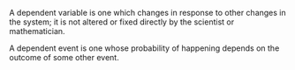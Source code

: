 A dependent variable is one which changes in response to other changes
in the system; it is not altered or fixed directly by the scientist or
mathematician.

A dependent event is one whose probability of happening depends on the
outcome of some other event.
